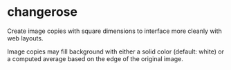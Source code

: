 # changerose
Create image copies with square dimensions to interface more cleanly with web layouts.

Image copies may fill background with either a solid color (default: white) or a computed average based on the edge of the original image.
